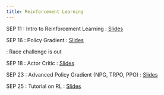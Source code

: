 ```yaml
---
title: Reinforcement Learning
---
```



SEP 11
: Intro to Reinforcement Learning
  : [Slides](/physical_intelligence_fl25/assets/pdfs/)

SEP 16
: Policy Gradient
  : [Slides](/physical_intelligence_fl25/assets/pdfs/)

: Race challenge is out

SEP 18
: Actor Critic
  : [Slides](/physical_intelligence_fl25/assets/pdfs/) 



SEP 23
: Advanced Policy Gradient (NPG, TRPO, PPO) 
  : [Slides](/physical_intelligence_fl25/assets/pdfs/)


SEP 25
: Tutorial on RL 
  : [Slides](/physical_intelligence_fl25/assets/pdfs/)





